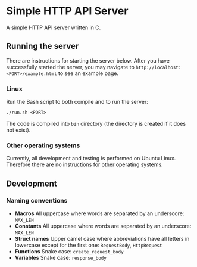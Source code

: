 # Simple HTTP API Server

A simple HTTP API server written in C.

## Running the server

There are instructions for starting the server below. After you have successfully started the server, you may navigate to `http://localhost:<PORT>/example.html` to see an example page.

### Linux

Run the Bash script to both compile and to run the server:

`./run.sh <PORT>`

The code is compiled into `bin` directory (the directory is created if it does not exist).

### Other operating systems

Currently, all development and testing is performed on Ubuntu Linux. Therefore there are no instructions for other operating systems.

## Development

### Naming conventions

- **Macros** All uppercase where words are separated by an underscore: `MAX_LEN` 
- **Constants** All uppercase where words are separated by an underscore: `MAX_LEN` 
- **Struct names** Upper camel case where abbreviations have all letters in lowercase except for the first one: `RequestBody`, `HttpRequest`
- **Functions** Snake case: `create_request_body`
- **Variables** Snake case: `response_body`